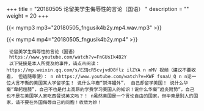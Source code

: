 +++
title = "20180505  论留美学生侮辱性的言论（国语） "
description = ""
weight = 20
+++

{{< mymp3 mp3="20180505_fngusik4b2y.mp4.wav.mp3" >}}

{{< mymp4 mp4="20180505_fngusik4b2y.mp4" >}}

     论留美学生侮辱性的言论（国语） 
     https://www.youtube.com/watch?v=FnGUsIk4B2Y 
     以下链接是本人所提及的事件，请点击阅读：https://mp.weixin.qq.com/s/EZQcR5cvjvdD8flz ilZYA n nMV 视频（建议不要收看， 但适随尊便）： n nhttps://www.youtube.com/watch?v=KWF fsnaU_Q n n论一位大言不惭的美国某大学留学生！ 说什么华裔“崇洋媚外”， 自己却留学美国！ 说什么华裔“卑躬屈膝”，自己不也是付上高昂的学费学习美国人的知识！说什么华裔”趋炎附势“，自己也不是在美国学人家吃西餐说英文吗？！ n虽然美国是一个言论自由的国家，但毕竟是别人的国家，请不要在外国侮辱自己的同胞！收敛为妙！ 
